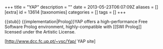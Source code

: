 +++
title = "YAP"
description = ""
date = 2013-05-23T06:07:09Z
aliases = []
[extra]
id = 13614
[taxonomies]
categories = []
tags = []
+++

{{stub}}
{{implementation|Prolog}}YAP offers a high-performance Free Software Prolog environment, highly-compatible with [[SWI Prolog]] licensed under the Artistic License.

[http://www.dcc.fc.up.pt/~vsc/Yap/ YAP site]
